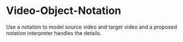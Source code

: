 # Video-Object-Notation
Use a notation to model source video and target video and a proposed notation interpreter handles the details.
